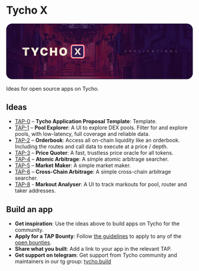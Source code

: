 # Tycho X
![Tycho X](./assets/tycho-x.png)

Ideas for open source apps on Tycho.

## Ideas
- [TAP-0](TAP-0.md) – **Tycho Application Proposal Template**: Template.
- [TAP-1](TAP-1.md) – **Pool Explorer**: A UI to explore DEX pools. Filter for and explore pools, with low-latency, full coverage and reliable data.
- [TAP-2](TAP-2.md) – **Orderbook**: Access all on-chain liquidity like an orderbook. Including the routes and call data to execute at a price / depth.
- [TAP-3](TAP-3.md) – **Price Quoter**: A fast, trustless price oracle for all tokens.
- [TAP-4](TAP-4.md) – **Atomic Arbitrage**: A simple atomic arbitrage searcher.
- [TAP-5](TAP-5.md) – **Market Maker**: A simple market maker.
- [TAP-6](TAP-6.md) – **Cross-Chain Arbitrage**: A simple cross-chain arbitrage searcher.
- [TAP-8](TAP-8.md) - **Markout Analyser**: A UI to track markouts for pool, router and taker addresses.

## Build an app
- **Get inspiration**: Use the ideas above to build apps on Tycho for the community.
- **Apply for a TAP Bounty**: Follow [the guidelines](TAP_guidelines.md) to apply to any of the [open bounties](https://docs.google.com/spreadsheets/d/1mVA1sSF70lesJL2cKPeidmU1K2urb4GCPl0zumJaLaU/edit?gid=0#gid=0).
- **Share what you built**: Add a link to your app in the relevant TAP.
- **Get support on telegram**: Get support from Tycho community and maintainers in our tg group: [tycho.build](https://tycho.build/)
